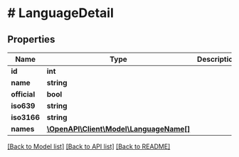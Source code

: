 # # LanguageDetail

## Properties

Name | Type | Description | Notes
------------ | ------------- | ------------- | -------------
**id** | **int** |  | [readonly]
**name** | **string** |  |
**official** | **bool** |  | [optional]
**iso639** | **string** |  |
**iso3166** | **string** |  |
**names** | [**\OpenAPI\Client\Model\LanguageName[]**](LanguageName.md) |  |

[[Back to Model list]](../../README.md#models) [[Back to API list]](../../README.md#endpoints) [[Back to README]](../../README.md)

